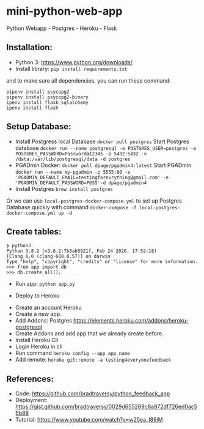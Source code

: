 # mini-python-web-app
Python Webapp - Postgres - Heroku - Flask


## Installation:

- Python 3: https://www.python.org/downloads/
- Install library: `pip install requirements.txt `

and to make sure all dependencies, you can run these command:

```
pipenv install psycopg2
pipenv install psycopg2-binary
ipenv install flask_sqlalchemy
ipenv install flash
```

## Setup Database:

- Install Postgress local Database `docker pull postgres`
Start Postgres database
`docker run --name postgresql -e POSTGRES_USER=postgres -e POSTGRES_PASSWORD=Password@12345 -p 5432:5432 -v /data:/var/lib/postgresql/data -d postgres`
- PGADmin Docker: `docker pull dpage/pgadmin4:latest`
Start PGADmin
`docker run --name my-pgadmin -p 5555:80 -e 'PGADMIN_DEFAULT_EMAIL=testingforevrything@gmail.com' -e 'PGADMIN_DEFAULT_PASSWORD=P@SS'-d dpage/pgadmin4`
- Install Postgres `brew install postgres`

Or we can use `local-postgres-docker-compose.yml` to set up Postgres Database quickly with command `docker-compose -f local-postgres-docker-compose.yml up -d`


## Create tables:
```
❯ python3
Python 3.8.2 (v3.8.2:7b3ab5921f, Feb 24 2020, 17:52:18) 
[Clang 6.0 (clang-600.0.57)] on darwin
Type "help", "copyright", "credits" or "license" for more information.
>>> from app import db
>>> db.create_all();
```
- Run app:
`python app.py`

- Deploy to Heroku
+ Create an account Heroku
+ Create a new app.
+ Add Addons: Postgres https://elements.heroku.com/addons/heroku-postgresql
+ Create Addons and add app that we already create before.
+ Install Heroku Cli
+ Login Heroku in cli
+ Run command `heroku config --app app_name`
+ Add remote: `heroku git:remote -a testing4everyonefeedback`


## References:
- Code: https://github.com/bradtraversy/python_feedback_app
- Deployment: https://gist.github.com/bradtraversy/0029d655269c8a972df726ed0ac56b88
- Tutorial: https://www.youtube.com/watch?v=w25ea_I89iM
